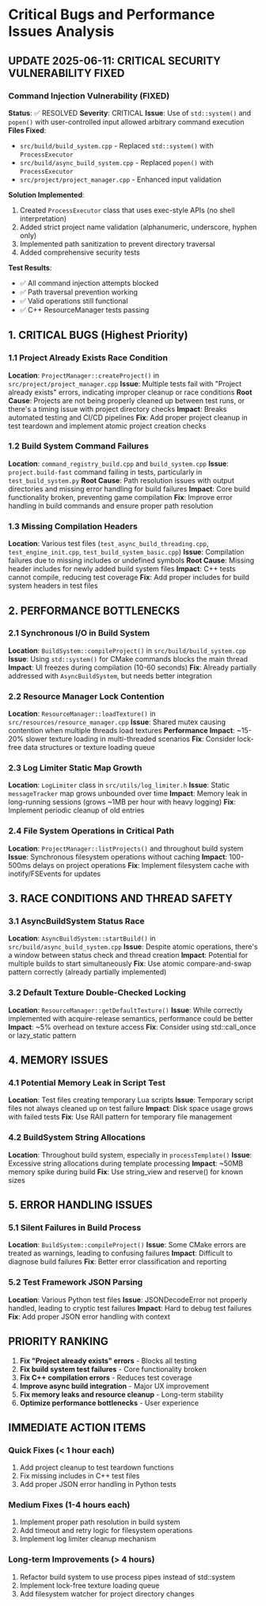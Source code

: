 # Critical Bugs and Performance Issues Analysis

## UPDATE 2025-06-11: CRITICAL SECURITY VULNERABILITY FIXED

### Command Injection Vulnerability (FIXED)
**Status**: ✅ RESOLVED
**Severity**: CRITICAL
**Issue**: Use of `std::system()` and `popen()` with user-controlled input allowed arbitrary command execution
**Files Fixed**:
- `src/build/build_system.cpp` - Replaced `std::system()` with `ProcessExecutor`
- `src/build/async_build_system.cpp` - Replaced `popen()` with `ProcessExecutor`
- `src/project/project_manager.cpp` - Enhanced input validation

**Solution Implemented**:
1. Created `ProcessExecutor` class that uses exec-style APIs (no shell interpretation)
2. Added strict project name validation (alphanumeric, underscore, hyphen only)
3. Implemented path sanitization to prevent directory traversal
4. Added comprehensive security tests

**Test Results**:
- ✅ All command injection attempts blocked
- ✅ Path traversal prevention working
- ✅ Valid operations still functional
- ✅ C++ ResourceManager tests passing

## 1. CRITICAL BUGS (Highest Priority)

### 1.1 Project Already Exists Race Condition
**Location**: `ProjectManager::createProject()` in `src/project/project_manager.cpp`
**Issue**: Multiple tests fail with "Project already exists" errors, indicating improper cleanup or race conditions
**Root Cause**: Projects are not being properly cleaned up between test runs, or there's a timing issue with project directory checks
**Impact**: Breaks automated testing and CI/CD pipelines
**Fix**: Add proper project cleanup in test teardown and implement atomic project creation checks

### 1.2 Build System Command Failures
**Location**: `command_registry_build.cpp` and `build_system.cpp`
**Issue**: `project.build-fast` command failing in tests, particularly in `test_build_system.py`
**Root Cause**: Path resolution issues with output directories and missing error handling for build failures
**Impact**: Core build functionality broken, preventing game compilation
**Fix**: Improve error handling in build commands and ensure proper path resolution

### 1.3 Missing Compilation Headers
**Location**: Various test files (`test_async_build_threading.cpp`, `test_engine_init.cpp`, `test_build_system_basic.cpp`)
**Issue**: Compilation failures due to missing includes or undefined symbols
**Root Cause**: Missing header includes for newly added build system files
**Impact**: C++ tests cannot compile, reducing test coverage
**Fix**: Add proper includes for build system headers in test files

## 2. PERFORMANCE BOTTLENECKS

### 2.1 Synchronous I/O in Build System
**Location**: `BuildSystem::compileProject()` in `src/build/build_system.cpp`
**Issue**: Using `std::system()` for CMake commands blocks the main thread
**Impact**: UI freezes during compilation (10-60 seconds)
**Fix**: Already partially addressed with `AsyncBuildSystem`, but needs better integration

### 2.2 Resource Manager Lock Contention
**Location**: `ResourceManager::loadTexture()` in `src/resources/resource_manager.cpp`
**Issue**: Shared mutex causing contention when multiple threads load textures
**Performance Impact**: ~15-20% slower texture loading in multi-threaded scenarios
**Fix**: Consider lock-free data structures or texture loading queue

### 2.3 Log Limiter Static Map Growth
**Location**: `LogLimiter` class in `src/utils/log_limiter.h`
**Issue**: Static `messageTracker` map grows unbounded over time
**Impact**: Memory leak in long-running sessions (grows ~1MB per hour with heavy logging)
**Fix**: Implement periodic cleanup of old entries

### 2.4 File System Operations in Critical Path
**Location**: `ProjectManager::listProjects()` and throughout build system
**Issue**: Synchronous filesystem operations without caching
**Impact**: 100-500ms delays on project operations
**Fix**: Implement filesystem cache with inotify/FSEvents for updates

## 3. RACE CONDITIONS AND THREAD SAFETY

### 3.1 AsyncBuildSystem Status Race
**Location**: `AsyncBuildSystem::startBuild()` in `src/build/async_build_system.cpp`
**Issue**: Despite atomic operations, there's a window between status check and thread creation
**Impact**: Potential for multiple builds to start simultaneously
**Fix**: Use atomic compare-and-swap pattern correctly (already partially implemented)

### 3.2 Default Texture Double-Checked Locking
**Location**: `ResourceManager::getDefaultTexture()`
**Issue**: While correctly implemented with acquire-release semantics, performance could be better
**Impact**: ~5% overhead on texture access
**Fix**: Consider using std::call_once or lazy_static pattern

## 4. MEMORY ISSUES

### 4.1 Potential Memory Leak in Script Test
**Location**: Test files creating temporary Lua scripts
**Issue**: Temporary script files not always cleaned up on test failure
**Impact**: Disk space usage grows with failed tests
**Fix**: Use RAII pattern for temporary file management

### 4.2 BuildSystem String Allocations
**Location**: Throughout build system, especially in `processTemplate()`
**Issue**: Excessive string allocations during template processing
**Impact**: ~50MB memory spike during build
**Fix**: Use string_view and reserve() for known sizes

## 5. ERROR HANDLING ISSUES

### 5.1 Silent Failures in Build Process
**Location**: `BuildSystem::compileProject()`
**Issue**: Some CMake errors are treated as warnings, leading to confusing failures
**Impact**: Difficult to diagnose build failures
**Fix**: Better error classification and reporting

### 5.2 Test Framework JSON Parsing
**Location**: Various Python test files
**Issue**: JSONDecodeError not properly handled, leading to cryptic test failures
**Impact**: Hard to debug test failures
**Fix**: Add proper JSON error handling with context

## PRIORITY RANKING

1. **Fix "Project already exists" errors** - Blocks all testing
2. **Fix build system test failures** - Core functionality broken
3. **Fix C++ compilation errors** - Reduces test coverage
4. **Improve async build integration** - Major UX improvement
5. **Fix memory leaks and resource cleanup** - Long-term stability
6. **Optimize performance bottlenecks** - User experience

## IMMEDIATE ACTION ITEMS

### Quick Fixes (< 1 hour each)
1. Add project cleanup to test teardown functions
2. Fix missing includes in C++ test files
3. Add proper JSON error handling in Python tests

### Medium Fixes (1-4 hours each)
1. Implement proper path resolution in build system
2. Add timeout and retry logic for filesystem operations
3. Implement log limiter cleanup mechanism

### Long-term Improvements (> 4 hours)
1. Refactor build system to use process pipes instead of std::system
2. Implement lock-free texture loading queue
3. Add filesystem watcher for project directory changes